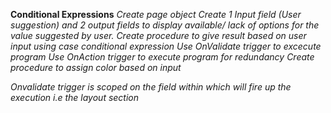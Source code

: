 **Conditional Expressions**
*Create page object*
*Create 1 Input field (User suggestion)  and 2 output fields to display available/ lack of options for the value suggested by user.*
*Create procedure to give result based on user input using case conditional expression*
*Use OnValidate trigger to excecute program*
*Use OnAction trigger to execute program for redundancy*
*Create procedure to assign color based on input*

_Onvalidate trigger is scoped on the field within which will fire up the execution i.e the layout section_

